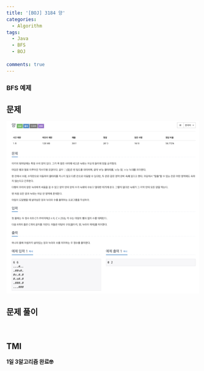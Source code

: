 ```yaml
---
title: '[BOJ] 3184 양'
categories:
  - Algorithm
tags:
  - Java
  - BFS
  - BOJ

comments: true 
---
```

### BFS 예제

## 문제
 <a href="/assets/images/BOJ3184.png"><img src="/assets/images/BOJ3184.png"></a>
 <br/>

## 문제 풀이
<script src="https://gist.github.com/kyeahen/c63155f0fab7c1708aee6ad935a0413b.js"></script>
<br/>

## TMI

**1일 3알고리즘 완료🤓**



